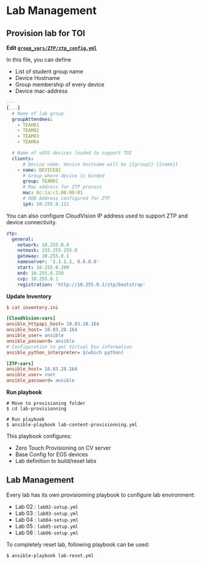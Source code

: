 # Lab Management

## Provision lab for TOI

__Edit [`group_vars/ZTP/ztp_config.yml`](group_vars/ZTP/ztp_config.yml)__

In this file, you can define 

- List of student group name
- Device Hostname
- Group membership of every device
- Device mac-address

```yaml
---
[...]
  # Name of lab group
  groupAttendees:
    - TEAM01
    - TEAM02
    - TEAM03
    - TEAM04

  # Name of vEOS devices loaded to support TOI
  clients:
      # Device name. device hostname will be {{group}}-{{name}}
    - name: DEVICE01
      # Group where device is binded
      group: TEAM01
      # Mac address for ZTP process
      mac: 0c:1a:c1:00:00:01
      # OOB Address configured for ZTP
      ip4: 10.255.0.111

```

You can also configure CloudVision IP address used to support ZTP and device connectivity.

```yaml
ztp:
  general:
    network: 10.255.0.0
    netmask: 255.255.255.0
    gateway: 10.255.0.1
    nameserver: '1.1.1.1, 8.8.8.8'
    start: 10.255.0.200
    end: 10.255.0.250
    cvp: 10.255.0.1
    registration: 'http://10.255.0.1/ztp/bootstrap'
```

__Update Inventory__

```ini
$ cat inventory.ini

[CloudVision:vars]
ansible_httpapi_host= 10.83.28.164
ansible_host= 10.83.28.164
ansible_user= ansible
ansible_password= ansible
# Configuration to get Virtual Env information
ansible_python_interpreter= $(which python)

[ZTP:vars]
ansible_host= 10.83.28.164
ansible_user= root
ansible_password= ansible
```

__Run playbook__

```shell
# Move to provisioning folder
$ cd lab-provisionning

# Run playbook
$ ansible-playbook lab-content-provisionning.yml
```
This playbook configures:
- Zero Touch Provisioning on CV server
- Base Config for EOS devices
- Lab definition to build/reset labs

## Lab Management

Every lab has its own provisionning playbook to configure lab environment:

- Lab 02 : `lab02-setup.yml`
- Lab 03 : `lab03-setup.yml`
- Lab 04 : `lab04-setup.yml`
- Lab 05 : `lab05-setup.yml`
- Lab 06 : `lab06-setup.yml`

To completely reset lab, following playbook can be used:

```shell
$ ansible-playbook lab-reset.yml
```